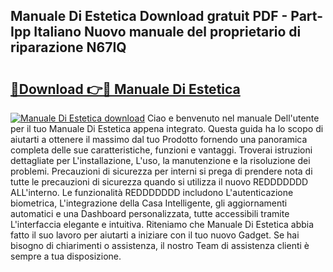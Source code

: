 ## Manuale Di Estetica Download gratuit PDF - Part-Ipp Italiano Nuovo manuale del proprietario di riparazione N67IQ

# <h2><a href="http://df9cqxv.blite.top/?on=Manuale+Di+Estetica">🔗Download 👉🔴 Manuale Di Estetica</a></h2>

[![Manuale Di Estetica download](https://i.imgur.com/lujVjoI.png)](http://df9cqxv.blite.top/?on=Manuale+Di+Estetica)
Ciao e benvenuto nel manuale Dell'utente per il tuo Manuale Di Estetica appena integrato. Questa guida ha lo scopo di aiutarti a ottenere il massimo dal tuo Prodotto fornendo una panoramica completa delle sue caratteristiche, funzioni e vantaggi. Troverai istruzioni dettagliate per L'installazione, L'uso, la manutenzione e la risoluzione dei problemi. Precauzioni di sicurezza per interni si prega di prendere nota di tutte le precauzioni di sicurezza quando si utilizza il nuovo REDDDDDDD ALL'interno. Le funzionalità REDDDDDDD includono L'autenticazione biometrica, L'integrazione della Casa Intelligente, gli aggiornamenti automatici e una Dashboard personalizzata, tutte accessibili tramite L'interfaccia elegante e intuitiva. Riteniamo che Manuale Di Estetica abbia fatto il suo lavoro per aiutarti a iniziare con il tuo nuovo Gadget. Se hai bisogno di chiarimenti o assistenza, il nostro Team di assistenza clienti è sempre a tua disposizione.

